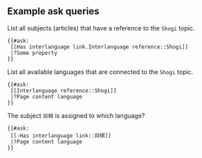 ## Example ask queries

List all subjects (articles) that have a reference to the `Shogi` topic.

```
{{#ask:
 [[Has interlanguage link.Interlanguage reference::Shogi]]
 |?Some property
}}
```
List all available languages that are connected to the `Shogi` topic.

```
{{#ask:
 [[Interlanguage reference::Shogi]]
 |?Page content language
}}
```

The subject `将棋` is assigned to which language?

```
{{#ask:
 [[-Has interlanguage link::将棋]]
 |?Page content language
}}
```
